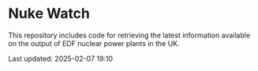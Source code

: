 # Nuke Watch

This repository includes code for retrieving the latest information available on the output of EDF nuclear power plants in the UK.

Last updated: 2025-02-07 19:10